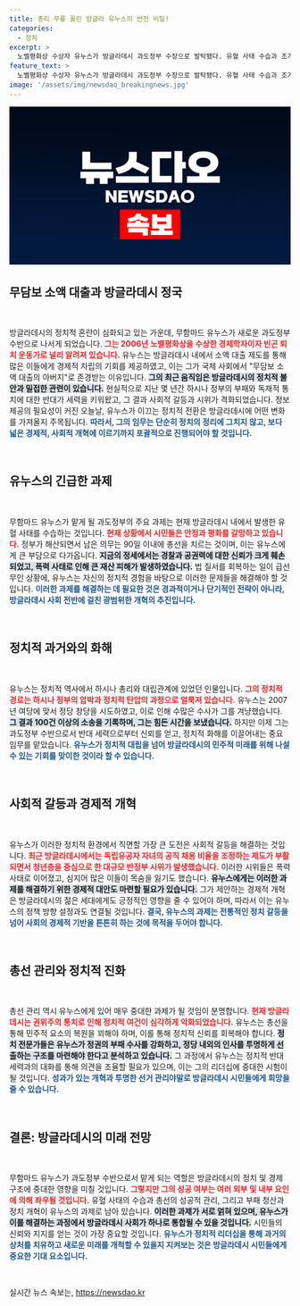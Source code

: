```yaml
---
title: 총리 무릎 꿇린 방글라 유누스의 반전 비밀!
categories:
  - 정치
excerpt: >
  노벨평화상 수상자 유누스가 방글라데시 과도정부 수장으로 발탁됐다. 유혈 사태 수습과 조기 총선 관리라는 중차대한 과제가 그에게 주어졌다. 불안정한 정세 속에서 유누스가 어떻게 정국을 재정비할지 귀추가 주목된다.
feature_text: >
  노벨평화상 수상자 유누스가 방글라데시 과도정부 수장으로 발탁됐다. 유혈 사태 수습과 조기 총선 관리라는 중차대한 과제가 그에게 주어졌다. 불안정한 정세 속에서 유누스가 어떻게 정국을 재정비할지 귀추가 주목된다.
image: '/assets/img/newsdao_breakingnews.jpg'
---
```


<p><img src="/assets/img/newsdao_breakingnews.jpg" alt="bookingtag 속보" /></p>

<h2 data-ke-size="size26">무담보 소액 대출과 방글라데시 정국</h2>

<p data-ke-size="size16">&nbsp;</p>

<p>방글라데시의 정치적 혼란이 심화되고 있는 가운데, 무함마드 유누스가 새로운 과도정부 수반으로 나서게 되었습니다. <b><span style="color: #ee2323;">그는 2006년 노벨평화상을 수상한 경제학자이자 빈곤 퇴치 운동가로 널리 알려져 있습니다.</span></b> 유누스는 방글라데시 내에서 소액 대출 제도를 통해 많은 이들에게 경제적 자립의 기회를 제공하였고, 이는 그가 국제 사회에서 "무담보 소액 대출의 아버지"로 존경받는 이유입니다. <b><span style="background-color: #21538527;">그의 최근 움직임은 방글라데시의 정치적 불안과 밀접한 관련이 있습니다.</span></b> 현실적으로 지난 몇 년간 하시나 정부의 부패와 독재적 통치에 대한 반대가 세력을 키워왔고, 그 결과 사회적 갈등과 시위가 격화되었습니다. 정보 제공의 필요성이 커진 오늘날, 유누스가 이끄는 정치적 전환은 방글라데시에 어떤 변화를 가져올지 주목됩니다. <b><span style="color: #1a5490;">따라서, 그의 임무는 단순히 정치의 정리에 그치지 않고, 보다 넓은 경제적, 사회적 개혁에 이르기까지 포괄적으로 진행되어야 할 것입니다.</span></b></p>

<p data-ke-size="size16">&nbsp;</p>

<h2 data-ke-size="size26">유누스의 긴급한 과제</h2>

<p data-ke-size="size16">&nbsp;</p>

<p>무함마드 유누스가 맡게 될 과도정부의 주요 과제는 현재 방글라데시 내에서 발생한 유혈 사태를 수습하는 것입니다. <b><span style="color: #ee2323;">현재 상황에서 시민들은 안정과 평화를 갈망하고 있습니다.</span></b> 정부가 해산되면서 남은 의무는 90일 이내에 총선을 치르는 것이며, 이는 유누스에게 큰 부담으로 다가옵니다. <b><span style="background-color: #21538527;">지금의 정세에서는 경찰과 공권력에 대한 신뢰가 크게 훼손되었고, 폭력 사태로 인해 큰 재산 피해가 발생하였습니다.</span></b> 법 질서를 회복하는 일이 급선무인 상황에, 유누스는 자신의 정치적 경험을 바탕으로 이러한 문제들을 해결해야 할 것입니다. <b><span style="color: #1a5490;">이러한 과제를 해결하는 데 필요한 것은 경과적이거나 단기적인 전략이 아니라, 방글라데시 사회 전반에 걸친 광범위한 개혁의 추진입니다.</span></b></p>

<p data-ke-size="size16">&nbsp;</p>

<h2 data-ke-size="size26">정치적 과거와의 화해</h2>

<p data-ke-size="size16">&nbsp;</p>

<p>유누스는 정치적 역사에서 하시나 총리와 대립관계에 있었던 인물입니다. <b><span style="color: #ee2323;">그의 정치적 경로는 하시나 정부의 압박과 정치적 탄압의 과정으로 얼룩져 있습니다.</span></b> 유누스는 2007년 여당에 맞서 정당 창당을 시도하였고, 이로 인해 수많은 수사가 그를 겨냥했습니다. <b><span style="background-color: #21538527;">그 결과 100건 이상의 소송을 기록하며, 그는 힘든 시간을 보냈습니다.</span></b> 하지만 이제 그는 과도정부 수반으로서 반대 세력으로부터 신뢰를 얻고, 정치적 화해를 이끌어내는 중요 임무를 맡았습니다. <b><span style="color: #1a5490;">유누스가 정치적 대립을 넘어 방글라데시의 민주적 미래를 위해 나설 수 있는 기회를 맞이한 것이라 할 수 있습니다.</span></b></p>

<p data-ke-size="size16">&nbsp;</p>

<h2 data-ke-size="size26">사회적 갈등과 경제적 개혁</h2>

<p data-ke-size="size16">&nbsp;</p>

<p>유누스가 이러한 정치적 환경에서 직면할 가장 큰 도전은 사회적 갈등을 해결하는 것입니다. <b><span style="color: #ee2323;">최근 방글라데시에서는 독립유공자 자녀의 공직 채용 비율을 조정하는 제도가 부활되면서 청년층을 중심으로 한 대규모 반정부 시위가 발생했습니다.</span></b> 이러한 시위들은 폭력 사태로 이어졌고, 심지어 많은 이들이 목숨을 잃기도 했습니다. <b><span style="background-color: #21538527;">유누스에게는 이러한 과제를 해결하기 위한 경제적 대안도 마련할 필요가 있습니다.</span></b> 그가 제안하는 경제적 개혁은 방글라데시의 젊은 세대에게도 긍정적인 영향을 줄 수 있어야 하며, 따라서 이는 유누스의 정책 방향 설정과도 연결될 것입니다. <b><span style="color: #1a5490;">결국, 유누스의 과제는 전통적인 정치 갈등을 넘어 사회의 경제적 기반을 튼튼히 하는 것에 목적을 두어야 합니다.</span></b></p>

<p data-ke-size="size16">&nbsp;</p>

<h2 data-ke-size="size26">총선 관리와 정치적 진화</h2>

<p data-ke-size="size16">&nbsp;</p>

<p>총선 관리 역시 유누스에게 있어 매우 중대한 과제가 될 것임이 분명합니다. <b><span style="color: #ee2323;">현재 방글라데시는 권위주의 통치로 인해 정치적 여건이 심각하게 악화되었습니다.</span></b> 유누스는 총선을 통해 민주적 요소의 복원을 꾀해야 하며, 이를 통해 정치적 신뢰를 회복해야 합니다. <b><span style="background-color: #21538527;">정치 전문가들은 유누스가 정권의 부패 수사를 강화하고, 정당 내외의 인사를 투명하게 선출하는 구조를 마련해야 한다고 분석하고 있습니다.</span></b> 그 과정에서 유누스는 정치적 반대 세력과의 대화를 통해 의견을 조율할 필요가 있으며, 이는 그의 리더십에 중대한 시험이 될 것입니다. <b><span style="color: #1a5490;">성과가 있는 개혁과 투명한 선거 관리야말로 방글라데시 시민들에게 희망을 줄 수 있습니다.</span></b></p>

<p data-ke-size="size16">&nbsp;</p>

<h2 data-ke-size="size26">결론: 방글라데시의 미래 전망</h2>

<p data-ke-size="size16">&nbsp;</p>

<p>무함마드 유누스가 과도정부 수반으로서 맡게 되는 역할은 방글라데시의 정치 및 경제 구조에 중대한 영향을 미칠 것입니다. <b><span style="color: #ee2323;">그렇지만 그의 성공 여부는 여러 외부 및 내부 요인에 의해 좌우될 것입니다.</span></b> 유혈 사태의 수습과 총선의 성공적 관리, 그리고 부패 청산과 정치 개혁이 유누스의 과제로 남아 있습니다. <b><span style="background-color: #21538527;">이러한 과제가 서로 얽혀 있으며, 유누스가 이를 해결하는 과정에서 방글라데시 사회가 하나로 통합될 수 있을 것입니다.</span></b> 시민들의 신뢰와 지지를 얻는 것이 가장 중요할 것입니다. <b><span style="color: #1a5490;">유누스가 정치적 리더십을 통해 과거의 상처를 치유하고 새로운 미래를 개척할 수 있을지 지켜보는 것은 방글라데시 시민들에게 중요한 기대 요소입니다.</span></b></p>

<p data-ke-size="size16">&nbsp;</p>
실시간 뉴스 속보는, <a href="https://newsdao.kr" rel="dofollow">https://newsdao.kr</a>


